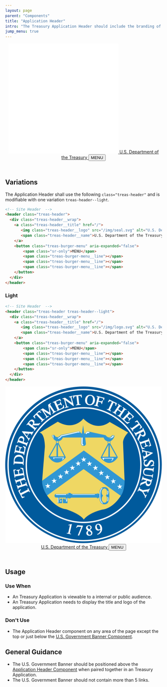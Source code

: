 ```yaml
---
layout: page
parent: "Components"
title: "Application Header"
intro: "The Treasury Application Header should include the branding of your application name."
jump_menu: true
---
```


<!-- Site Header  -->
<header class="treas-header">
  <div class="treas-header__wrap">
      <a class="treas-header__title" href="#">
        <img class="treas-header__logo" src="/img/seal.svg" alt="U.S. Department of the Treasury seal"> 
        <span class="treas-header__name">U.S. Department of the Treasury</span>
      </a>
      <button class="treas-burger-menu" aria-expanded="false">
        <span class="sr-only">MENU</span>
        <span class="treas-burger-menu__line"></span>
        <span class="treas-burger-menu__line"></span>
        <span class="treas-burger-menu__line"></span>
      </button>
  </div>
</header>

## Variations

The Application Header shall use the following `class="treas-header"` and is modifiable with one variation `treas-header--light`.

```html
<!-- Site Header  -->
<header class="treas-header">
  <div class="treas-header__wrap">
    <a class="treas-header__title" href="/">
       <img class="treas-header__logo" src="/img/seal.svg" alt="U.S. Department of the Treasury seal"> 
       <span class="treas-header__name">U.S. Department of the Treasury</span>
    </a>
    <button class="treas-burger-menu" aria-expanded="false">
        <span class="sr-only">MENU</span>
        <span class="treas-burger-menu__line"></span>
        <span class="treas-burger-menu__line"></span>
        <span class="treas-burger-menu__line"></span>
    </button>
  </div>
</header>
```

### Light
```html
<!-- Site Header  -->
<header class="treas-header treas-header--light">
  <div class="treas-header__wrap">
    <a class="treas-header__title" href="/">
       <img class="treas-header__logo" src="/img/logo.svg" alt="U.S. Department of the Treasury seal"> 
       <span class="treas-header__name">U.S. Department of the Treasury</span>
    </a>
    <button class="treas-burger-menu" aria-expanded="false">
        <span class="sr-only">MENU</span>
        <span class="treas-burger-menu__line"></span>
        <span class="treas-burger-menu__line"></span>
        <span class="treas-burger-menu__line"></span>
    </button>
  </div>
</header>
```
<header class="treas-header treas-header--light">
  <div class="treas-header__wrap">
    <a class="treas-header__title" href="/">
       <img class="treas-header__logo" src="/img/logo.svg" alt="U.S. Department of the Treasury seal"> 
       <span class="treas-header__name">U.S. Department of the Treasury</span>
    </a>
    <button class="treas-burger-menu" aria-expanded="false">
        <span class="sr-only">MENU</span>
        <span class="treas-burger-menu__line"></span>
        <span class="treas-burger-menu__line"></span>
        <span class="treas-burger-menu__line"></span>
    </button>
  </div>
</header>

## Usage

### Use When

* An Treasury Application is viewable to a internal or public audience.
* An Treasury Application needs to display the title and logo of the application.

### Don't Use

* The Application Header component on any area of the page except the top or just below the [U.S. Government Banner Component](/components/gov-banner).

## General Guidance

* The U.S. Government Banner should be positioned above the [Application Header Component](/components/header-app/) when paired together in an Treasury Application.
* The U.S. Government Banner should not contain more than 5 links. 
